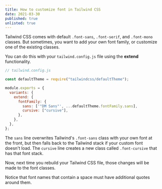 ```yaml
---
title: How to customize font in Tailwind CSS
date: 2021-03-30
published: true
unlisted: true
---
```


Tailwind CSS comes with default `.font-sans`, `.font-serif`, and `.font-mono` classes. But sometimes, you want to add your own font family, or customize one of the existing classes.

You can do this with your `tailwind.config.js` file using the **extend** functionality.

```jsx
// tailwind.config.js

const defaultTheme = require("tailwindcss/defaultTheme");

module.exports = {
  variants: {
    extend: {
      fontFamily: {
        sans: ['"DM Sans"', ...defaultTheme.fontFamily.sans],
        cursive: ["cursive"],
      },
    },
  },
};
```

The `sans` line overwrites Tailwind's `.font-sans` class with your own font at the front, but then falls back to the Tailwind stack if your custom font doesn't load. The `cursive` line creates a new class called `.font-cursive` that has that font stack.

Now, next time you rebuild your Tailwind CSS file, those changes will be made to the font classes.

Notice that font names that contain a space must have additional quotes around them.
